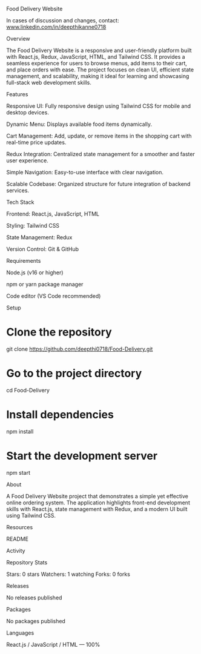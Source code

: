 
Food Delivery Website

In cases of discussion and changes, contact: www.linkedin.com/in/deepthikanne0718

Overview

The Food Delivery Website is a responsive and user-friendly platform built with React.js, Redux, JavaScript, HTML, and Tailwind CSS. It provides a seamless experience for users to browse menus, add items to their cart, and place orders with ease. The project focuses on clean UI, efficient state management, and scalability, making it ideal for learning and showcasing full-stack web development skills.

Features

Responsive UI: Fully responsive design using Tailwind CSS for mobile and desktop devices.

Dynamic Menu: Displays available food items dynamically.

Cart Management: Add, update, or remove items in the shopping cart with real-time price updates.

Redux Integration: Centralized state management for a smoother and faster user experience.

Simple Navigation: Easy-to-use interface with clear navigation.

Scalable Codebase: Organized structure for future integration of backend services.

Tech Stack

Frontend: React.js, JavaScript, HTML

Styling: Tailwind CSS

State Management: Redux

Version Control: Git & GitHub

Requirements

Node.js (v16 or higher)

npm or yarn package manager

Code editor (VS Code recommended)

Setup
# Clone the repository
git clone https://github.com/deepthi0718/Food-Delivery.git

# Go to the project directory
cd Food-Delivery

# Install dependencies
npm install

# Start the development server
npm start

About

A Food Delivery Website project that demonstrates a simple yet effective online ordering system. The application highlights front-end development skills with React.js, state management with Redux, and a modern UI built using Tailwind CSS.

Resources

README

Activity

Repository Stats

Stars: 0 stars
Watchers: 1 watching
Forks: 0 forks

Releases

No releases published

Packages

No packages published

Languages

React.js / JavaScript / HTML — 100%
